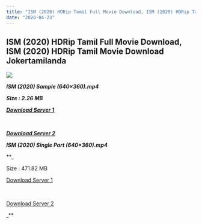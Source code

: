 ```yaml
---
title: "ISM (2020) HDRip Tamil Full Movie Download, ISM (2020) HDRip Tamil Movie Download Jokertamilanda"
date: "2020-04-23"
---
```


## ISM (2020) HDRip Tamil Full Movie Download, ISM (2020) HDRip Tamil Movie Download Jokertamilanda

  
  

![](https://images.moviebuff.com/93c97e54-30de-4613-ad92-dccc87511979?w=1000)

**_ISM (2020) Sample (640×360).mp4_**

**_Size : 2.26 MB_**

**_[Download Server 1](https://buzz99web.com/f/i/31sn8dvA)_**

**_[  
](https://buzz99web.com/f/i/31sn8dvA)_**

**_[Download Server 2](https://buzz99web.com/f/i/31sn8dvA)_**

**_ISM (2020) Single Part (640×360).mp4_**

**_

Size : 471.82 MB

[Download Server 1](http://c1.wetransfer.vip/files/Tamil{b337cb003d07febca875724d018e20f8c1927a284fdd439ea607fcc650de5bb7}20Movies/Tamil{b337cb003d07febca875724d018e20f8c1927a284fdd439ea607fcc650de5bb7}202020{b337cb003d07febca875724d018e20f8c1927a284fdd439ea607fcc650de5bb7}20Movies/ISM{b337cb003d07febca875724d018e20f8c1927a284fdd439ea607fcc650de5bb7}20(2020)/ISM{b337cb003d07febca875724d018e20f8c1927a284fdd439ea607fcc650de5bb7}20(2020){b337cb003d07febca875724d018e20f8c1927a284fdd439ea607fcc650de5bb7}20HDRip/ISM{b337cb003d07febca875724d018e20f8c1927a284fdd439ea607fcc650de5bb7}20(2020){b337cb003d07febca875724d018e20f8c1927a284fdd439ea607fcc650de5bb7}20Single{b337cb003d07febca875724d018e20f8c1927a284fdd439ea607fcc650de5bb7}20Part{b337cb003d07febca875724d018e20f8c1927a284fdd439ea607fcc650de5bb7}20(640x360).mp4)

[  
](http://c1.wetransfer.vip/files/Tamil{b337cb003d07febca875724d018e20f8c1927a284fdd439ea607fcc650de5bb7}20Movies/Tamil{b337cb003d07febca875724d018e20f8c1927a284fdd439ea607fcc650de5bb7}202020{b337cb003d07febca875724d018e20f8c1927a284fdd439ea607fcc650de5bb7}20Movies/ISM{b337cb003d07febca875724d018e20f8c1927a284fdd439ea607fcc650de5bb7}20(2020)/ISM{b337cb003d07febca875724d018e20f8c1927a284fdd439ea607fcc650de5bb7}20(2020){b337cb003d07febca875724d018e20f8c1927a284fdd439ea607fcc650de5bb7}20HDRip/ISM{b337cb003d07febca875724d018e20f8c1927a284fdd439ea607fcc650de5bb7}20(2020){b337cb003d07febca875724d018e20f8c1927a284fdd439ea607fcc650de5bb7}20Single{b337cb003d07febca875724d018e20f8c1927a284fdd439ea607fcc650de5bb7}20Part{b337cb003d07febca875724d018e20f8c1927a284fdd439ea607fcc650de5bb7}20(640x360).mp4)

[Download Server 2](http://c1.wetransfer.vip/files/Tamil{b337cb003d07febca875724d018e20f8c1927a284fdd439ea607fcc650de5bb7}20Movies/Tamil{b337cb003d07febca875724d018e20f8c1927a284fdd439ea607fcc650de5bb7}202020{b337cb003d07febca875724d018e20f8c1927a284fdd439ea607fcc650de5bb7}20Movies/ISM{b337cb003d07febca875724d018e20f8c1927a284fdd439ea607fcc650de5bb7}20(2020)/ISM{b337cb003d07febca875724d018e20f8c1927a284fdd439ea607fcc650de5bb7}20(2020){b337cb003d07febca875724d018e20f8c1927a284fdd439ea607fcc650de5bb7}20HDRip/ISM{b337cb003d07febca875724d018e20f8c1927a284fdd439ea607fcc650de5bb7}20(2020){b337cb003d07febca875724d018e20f8c1927a284fdd439ea607fcc650de5bb7}20Single{b337cb003d07febca875724d018e20f8c1927a284fdd439ea607fcc650de5bb7}20Part{b337cb003d07febca875724d018e20f8c1927a284fdd439ea607fcc650de5bb7}20(640x360).mp4)

_**
